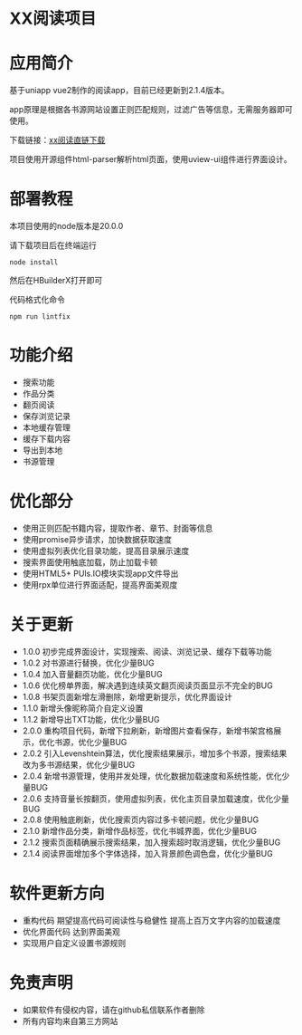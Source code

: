 # XX阅读项目

# 应用简介

基于uniapp vue2制作的阅读app，目前已经更新到2.1.4版本。

app原理是根据各书源网站设置正则匹配规则，过滤广告等信息，无需服务器即可使用。

下载链接：[xx阅读直链下载](https://github.com/imtwa/xxRead/releases/download/xxRead2.1.4/xxRead2.1.4.apk)

项目使用开源组件html-parser解析html页面，使用uview-ui组件进行界面设计。

# 部署教程

本项目使用的node版本是20.0.0

请下载项目后在终端运行

```
node install
```

然后在HBuilderX打开即可

代码格式化命令

```
npm run lintfix
```

# 功能介绍

- 搜索功能
- 作品分类
- 翻页阅读
- 保存浏览记录
- 本地缓存管理
- 缓存下载内容
- 导出到本地
- 书源管理

# 优化部分

- 使用正则匹配书籍内容，提取作者、章节、封面等信息
- 使用promise异步请求，加快数据获取速度
- 使用虚拟列表优化目录功能，提高目录展示速度
- 搜索界面使用触底加载，防止加载卡顿
- 使用HTML5+ PUls.IO模块实现app文件导出
- 使用rpx单位进行界面适配，提高界面美观度

# 关于更新

- 1.0.0 初步完成界面设计，实现搜索、阅读、浏览记录、缓存下载等功能
- 1.0.2 对书源进行替换，优化少量BUG
- 1.0.4 加入音量翻页功能，优化少量BUG
- 1.0.6 优化榜单界面，解决遇到连续英文翻页阅读页面显示不完全的BUG
- 1.0.8 书架页面新增左滑删除，新增更新提示，优化界面设计
- 1.1.0 新增头像昵称简介自定义设置
- 1.1.2 新增导出TXT功能，优化少量BUG
- 2.0.0 重构项目代码，新增下拉刷新，新增图片查看保存，新增书架宫格展示，优化书源，优化少量BUG
- 2.0.2 引入Levenshtein算法，优化搜索结果展示，增加多个书源，搜索结果改为多书源结果，优化少量BUG
- 2.0.4 新增书源管理，使用并发处理，优化数据加载速度和系统性能，优化少量BUG
- 2.0.6 支持音量长按翻页，使用虚拟列表，优化主页目录加载速度，优化少量BUG
- 2.0.8 使用触底刷新，优化搜索页内容过多卡顿问题，优化少量BUG
- 2.1.0 新增作品分类，新增作品标签，优化书城界面，优化少量BUG
- 2.1.2 搜索页面精确展示搜索结果，加入搜索超时取消逻辑，优化少量BUG
- 2.1.4 阅读界面增加多个字体选择，加入背景颜色调色盘，优化少量BUG

# 软件更新方向

- 重构代码 期望提高代码可阅读性与稳健性 提高上百万文字内容的加载速度
- 优化界面代码 达到界面美观
- 实现用户自定义设置书源规则

# 免责声明

- 如果软件有侵权内容，请在github私信联系作者删除
- 所有内容均来自第三方网站

